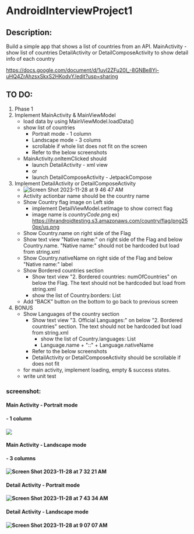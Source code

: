 # AndroidInterviewProject1

## Description:

Build a simple app that shows a list of countries from an API.
MainActivity - show list of countries
DetailActivity or DetailComposeActivity to show detail info of each country

https://docs.google.com/document/d/1uvl2ZFu20I_-8GNBe8Yj-uHQ4ZrAhzsxSkxS2HKodvY/edit?usp=sharing

## TO DO:
1. Phase 1
2. Implement MainActivity & MainViewModel
   - load data by using MainViewModel.loadData()
   - show list of countries
      - Portrait mode - 1 column
      - Landscape mode - 3 colums
      - scrollable if whole list does not fit on the screen
      - Refer to the below screenshots 
   - MainActivity.onItemClicked should
      - launch DetailActivity - xml view
      -  or
      - launch DetailComposeActivity - JetpackCompose 
3. Implement DetailActivity or DetailComposeActivity
   - ![Screen Shot 2023-11-28 at 9 46 47 AM](https://github.com/iheartradio/AndroidInterviewProject1/assets/532059/be92df5d-4c3b-4d2e-8cdf-b2f0a3e07787)
   - Activity actionbar name should be the country name
   - Show Country flag image on Left side
      - implement DetailViewModel.setImage to show correct flag
      - image name is *countryCode*.png  ex) https://ihrandroidtesting.s3.amazonaws.com/country/flag/png250px/us.png
   - Show Country.name on right side of the Flag
   - Show text view "Native name:" on right side of the Flag and below Country.name. "Native name:" should not be hardcoded but load from string.xml
   - Show Country.nativeName on right side of the Flag and below "Native name:" label
   - Show Bordered countries section
      - Show text view "2. Bordered countries: numOfCountries" on below the Flag. The text should not be hardcoded but load from string.xml
      - show the list of Country.borders: List<String>
   -  Add “BACK” button on the bottom to go back to previous screen
4. BONUS
   - Show Languages of the country section
      - Show text view "3. Official Languages:" on below "2. Bordered countries" section. The text should not be hardcoded but load from string.xml
         - show the list of Country.languages: List<Language>
         - Language.name + "::" + Language.nativeName
      - Refer to the below screenshots
      - DetailActivity or DetailComposeActivity should be scrollable if does not fit
   - for main activity, implement loading, empty & success states.
   - write unit test

### screenshot:
#### Main Activity - Portrait mode
#### - 1 column
#### ![ ](https://github.com/iheartradio/AndroidInterviewProject1/assets/532059/a723e4c5-90b7-4d86-8cc2-1b156edae37d)

#### Main Activity - Landscape mode
#### - 3 columns
#### ![Screen Shot 2023-11-28 at 7 32 21 AM](https://github.com/iheartradio/AndroidInterviewProject1/assets/532059/385792d8-dba3-4acf-b928-a7998c80d2c5)


#### Detail Activity - Portrait mode
#### ![Screen Shot 2023-11-28 at 7 43 34 AM](https://github.com/iheartradio/AndroidInterviewProject1/assets/532059/d27f550a-878f-4669-97fa-3d76d4b99826)
#### Detail Activity - Landscape mode
####  ![Screen Shot 2023-11-28 at 9 07 07 AM](https://github.com/iheartradio/AndroidInterviewProject1/assets/532059/7a1bee43-92ff-4cbd-a1fa-576eab597261)


 
